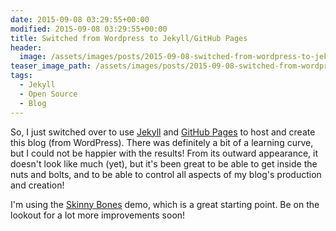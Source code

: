 ```yaml
---
date: 2015-09-08 03:29:55+00:00
modified: 2015-09-08 03:29:55+00:00
title: Switched from Wordpress to Jekyll/GitHub Pages
header:
  image: /assets/images/posts/2015-09-08-switched-from-wordpress-to-jekyll/jekyll-post-feature.png
teaser_image_path: /assets/images/posts/2015-09-08-switched-from-wordpress-to-jekyll/teaser.png
tags:
  - Jekyll
  - Open Source
  - Blog
---
```


So, I just switched over to use [Jekyll](http://http://jekyllrb.com/) and [GitHub Pages](https://pages.github.com/) to host and create this blog (from WordPress).  There was definitely a bit of a learning curve, but I could not be happier with the results! From its outward appearance, it doesn't look like much (yet), but it's been great to be able to get inside the nuts and bolts, and to be able to control all aspects of my blog's production and creation!

I'm using the [Skinny Bones](http://mmistakes.github.io/skinny-bones-jekyll/) demo, which is a great starting point.  Be on the lookout for a lot more improvements soon!
